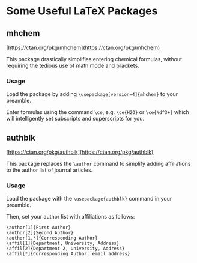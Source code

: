 # Some Useful LaTeX Packages

## mhchem

[https://ctan.org/pkg/mhchem](https://ctan.org/pkg/mhchem)

This package drastically simplifies entering chemical formulas, without requiring the tedious use of math mode and brackets.

### Usage

Load the package by adding `\usepackage[version=4]{mhchem}` to your preamble.

Enter formulas using the command `\ce`, e.g. `\ce{H2O}` or `\ce{Nd^3+}` which will intelligently set subscripts and superscripts for you.


## authblk

[https://ctan.org/pkg/authblk](https://ctan.org/pkg/authblk)

This package replaces the `\author` command to simplify adding affiliations to the author list of journal articles.

### Usage

Load the package with the `\usepackage{authblk}` command in your preamble.

Then, set your author list with affiliations as follows:
```
\author[1]{First Author}
\author[2]{Second Author}
\author[1,*]{Corresponding Author}
\affil[1]{Department, University, Address}
\affil[2]{Department 2, University, Address}
\affil[*]{Corresponding Author: email address}
```